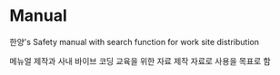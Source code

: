 # Manual
한양's Safety manual with search function for work site distribution

메뉴얼 제작과 사내 바이브 코딩 교육을 위한 자료 제작 자료로 사용을 목표로 함